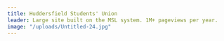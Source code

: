 ```yaml
---
title: Huddersfield Students' Union
leader: Large site built on the MSL system. 1M+ pageviews per year.
image: "/uploads/Untitled-24.jpg"
---
```


